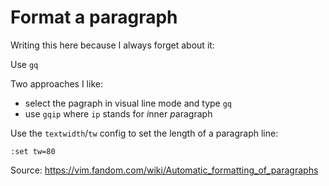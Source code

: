 # Format a paragraph

Writing this here because I always forget about it:

Use `gq`

Two approaches I like:

- select the pagraph in visual line mode and type `gq`
- use `gqip` where `ip` stands for *i*nner *p*aragraph

Use the `textwidth`/`tw` config to set the length of a paragraph line:

`:set tw=80`

Source: https://vim.fandom.com/wiki/Automatic_formatting_of_paragraphs
